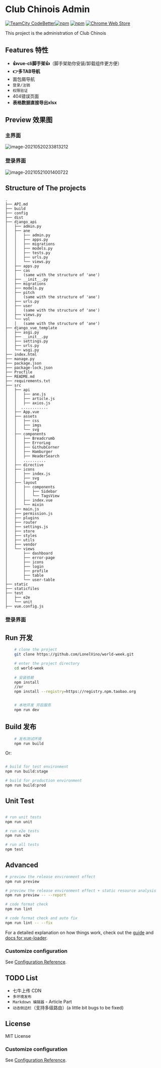 # Club Chinois Admin

[![TeamCity CodeBetter](https://img.shields.io/teamcity/codebetter/bt428.svg)![npm](https://img.shields.io/npm/dw/localeval.svg)]() [![npm](https://img.shields.io/npm/v/npm.svg)]() [![Chrome Web Store](https://img.shields.io/chrome-web-store/stars/nimelepbpejjlbmoobocpfnjhihnpked.svg)]()

This project is the administration of Club Chinois

## Features 特性

- **👍vue-cli脚手架👍**（脚手架助你安装/卸载组件更方便）
- **👉多TAB导航**
- 面包屑导航
- `登录/注销`
- `权限验证`
- 404错误页面
- **表格数据直接导出xlsx**

## Preview 效果图

### 主界面

![image-20210520233813212](https://cdn.jsdelivr.net/gh/LonelVino/CDN@1.4.5/ClubChinois/club-chinois-admin-dashboard.png)

### 登录界面

![image-20210521001400722](https://cdn.jsdelivr.net/gh/LonelVino/CDN@1.4.5/ClubChinois/club-chinois-admin-login.png)

## Structure of The projects

```
.
├── API.md
├── build
├── config
├── dist
├── django_api
│   ├── admin.py
│   ├── ane
│   │   ├── admin.py
│   │   ├── apps.py
│   │   ├── migrations
│   │   ├── models.py
│   │   ├── tests.py
│   │   ├── urls.py
│   │   └── views.py
│   ├── apps.py
│   ├── cas
│   │   (same with the structure of 'ane')
│   ├── __init__.py
│   ├── migrations
│   ├── models.py
│   ├── pitch
│   │   (same with the structure of 'ane')
│   ├── urls.py
│   ├── user
│   │   (same with the structure of 'ane')
│   ├── views.py
│   └── vol
│   │   (same with the structure of 'ane')
├── django_vue_template
│   ├── asgi.py
│   ├── __init__.py
│   ├── settings.py
│   ├── urls.py
│   └── wsgi.py
├── index.html
├── manage.py
├── package.json
├── package-lock.json
├── Procfile
├── README.md
├── requirements.txt
├── src
│   ├── api
│   │   ├── ane.js
│   │   ├── article.js
│   │   ├── axios.js
│   │  ............
│   ├── App.vue
│   ├── assets
│   │   ├── css
│   │   ├── imgs
│   │   └── svg
│   ├── components
│   │   ├── Breadcrumb
│   │   ├── ErrorLog
│   │   ├── GithubCorner
│   │   ├── Hamburger
│   │   ├── HeaderSearch
│   │   ..........
│   ├── directive
│   ├── icons
│   │   ├── index.js
│   │   ├── svg
│   ├── layout
│   │   ├── components
│   │   │   ├── Sidebar
│   │   │   └── TagsView
│   │   ├── index.vue
│   │   └── mixin
│   ├── main.js
│   ├── permission.js
│   ├── plugins
│   ├── router
│   ├── settings.js
│   ├── store
│   ├── styles
│   ├── utils
│   ├── vendor
│   └── views
│       ├── dashboard
│       ├── error-page
│       ├── icons
│       ├── login
│       ├── profile
│       ├── table
│       └── user-table
├── static
├── staticfiles
├── test
│   ├── e2e
│   └── unit
├── vue.config.js
```

### 登录界面

## Run 开发

```bash
    # clone the project
    git clone https://github.com/LonelVino/world-week.git

    # enter the project directory
    cd world-week
    
    # 安装依赖
    npm install
    //or 
    npm install --registry=https://registry.npm.taobao.org


    # 本地开发 开启服务
    npm run dev
```

## Build 发布

```bash
    # 发布测试环境 
    npm run build
```

Or:

```bash

# build for test environment
npm run build:stage

# build for production environment
npm run build:prod

```

## Unit Test

```bash

# run unit tests
npm run unit

# run e2e tests
npm run e2e

# run all tests
npm test
```

## Advanced

```bash
# preview the release environment effect
npm run preview

# preview the release environment effect + static resource analysis
npm run preview -- --report

# code format check
npm run lint

# code format check and auto fix
npm run lint -- --fix
```

For a detailed explanation on how things work, check out the [guide](http://vuejs-templates.github.io/webpack/) and [docs for vue-loader](http://vuejs.github.io/vue-loader).

### Customize configuration

See [Configuration Reference](https://cli.vuejs.org/config/).

## TODO List

- 七牛上传 CDN
- `多环境发布`
- `Markdown 编辑器` - Article Part
- `动态侧边栏`（支持多级路由）(a little bit bugs to be fixed)

## License

MIT License

### Customize configuration

See [Configuration Reference](https://cli.vuejs.org/config/).


